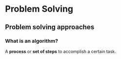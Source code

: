 # Problem Solving

## Problem solving approaches 

### What is an algorithm? 

A **process** or **set of steps** to accomplish a certain task. 